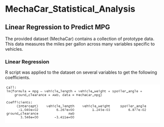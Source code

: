 # MechaCar_Statistical_Analysis

## Linear Regression to Predict MPG
The provided dataset (MechaCar) contains a collection of prototype data.  This data measures the miles per gallon across many variables specific to vehicles.

### Linear Regression
R script was applied to the dataset on several variables to get the following coefficients.  

![Pic 1](https://github.com/amitchub/MechaCar_Statistical_Analysis/blob/main/Images/Image001.PNG)
